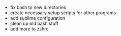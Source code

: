 * fix bash to new directories
* create necessary setup scripts for other programs
* add sublime configuration
* clean up old bash stuff
* add more to zshrc